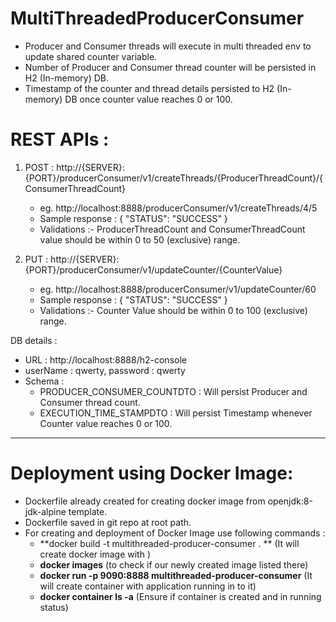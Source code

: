 # MultiThreadedProducerConsumer
- Producer and Consumer threads will execute in multi threaded env to update shared counter variable.
- Number of Producer and Consumer thread counter will be persisted in H2 (In-memory) DB.
- Timestamp of the counter and thread details persisted to H2 (In-memory) DB once counter value reaches 0 or 100.

# REST APIs :
1. POST : http://{SERVER}:{PORT}/producerConsumer/v1/createThreads/{ProducerThreadCount}/{ConsumerThreadCount}
   - eg. http://localhost:8888/producerConsumer/v1/createThreads/4/5
   - Sample response : {
              "STATUS": "SUCCESS"
             }
   - Validations :- ProducerThreadCount and ConsumerThreadCount value should be within 0 to 50 (exclusive) range.
  
2. PUT : http://{SERVER}:{PORT}/producerConsumer/v1/updateCounter/{CounterValue}  
   - eg. http://localhost:8888/producerConsumer/v1/updateCounter/60     
   - Sample response : {
              "STATUS": "SUCCESS"
             }
   - Validations :- Counter Value should be within 0 to 100 (exclusive) range.   
  
  DB details : 
   - URL : http://localhost:8888/h2-console 
   - userName : qwerty, password : qwerty
   - Schema : 
      - PRODUCER_CONSUMER_COUNTDTO : Will persist Producer and Consumer thread count.
      - EXECUTION_TIME_STAMPDTO : Will persist Timestamp whenever Counter value reaches 0 or 100.
      
-------------------------------------------------------------------------------------------------------------------------      
 # Deployment using Docker Image:   
   - Dockerfile already created for creating docker image from openjdk:8-jdk-alpine template. 
   - Dockerfile saved in git repo at root path.
   - For creating and deployment of Docker Image use following commands :
      - **docker build -t multithreaded-producer-consumer . **   (It will create docker image with )
      - **docker images**  (to check if our newly created image listed there)
      - **docker run -p 9090:8888 multithreaded-producer-consumer**    (It will create container with application running in to it)
      - **docker container ls -a**  (Ensure if container is created and in running status)
      
      
 
     
   
  
  
  
